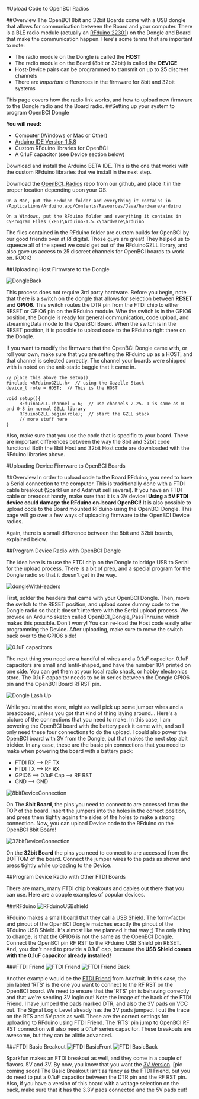 #Upload Code to OpenBCI Radios

##Overview
The OpenBCI 8bit and 32bit Boards come with a USB dongle that allows for communication between the Board and your computer. There is a BLE radio module (actually an [RFduino 22301](http://www.rfduino.com/product/rfd22301-rfduino-ble-smt/index.html)) on the Dongle and Board that make the communication happen. Here's some terms that are important to note:

* The radio module on the Dongle is called the **HOST**
* The radio module on the Board (8bit or 32bit) is called the **DEVICE**
* Host-Device pairs can be programmed to transmit on up to **25** discreet channels
* There are *important* differences in the firmware for 8bit and 32bit systems

This page covers how the radio link works, and how to upload new firmware to the Dongle radio and the Board radio.
##Setting up your system to program OpenBCI Dongle

**You will need:**

* Computer (Windows or Mac or Other)
* [Arduino IDE Version 1.5.8](http://www.arduino.cc/en/Main/OldSoftwareReleases#1.5.x)
* Custom RFduino libraries for OpenBCI
* A 0.1uF capacitor (see Device section below)

Download and install the Arduino BETA IDE. This is the one that works with the custom RFduino libraries that we install in the next step.


Download the [OpenBCI_Radios](https://github.com/OpenBCI/OpenBCI_Radios) repo from our github, and place it in the proper location depending upon your OS.

	On a Mac, put the RFduino folder and everything it contains in
	/Applications/Arduino.app/Contents/Resources/Java/hardware/arduino

	On a Windows, put the RFduino folder and everything it contains in
	C\Program Files (x86)\Arduino-1.5.x\hardware\arduino

The files contained in the RFduino folder are custom builds for OpenBCI by our good friends over at RFdigital. Those guys are great! They helped us to squeeze all of the speed we could get out of the RFduinoGZLL library, and also gave us access to 25 discreet channels for OpenBCI boards to work on. ROCK!

##Uploading Host Firmware to the Dongle

![DongleBack](../assets/images/dongleBack.jpg)

This process does not require 3rd party hardware. Before you begin, note that there is a switch on the dongle that allows for selection between **RESET** and **GPIO6**. This switch routes the DTR pin from the FTDI chip to either RESET or GPIO6 pin on the RFduino module. Whe the switch is in the GPIO6 position, the Dongle is ready for general communication, code upload, and streamingData mode to the OpenBCI Board. When the switch is in the RESET position, it is possible to upload code to the RFduino right there on the Dongle.

If you want to modify the firmware that the OpenBCI Dongle came with, or roll your own, make sure that you are setting the RFduino up as a HOST, and that channel is selected correctly. The channel your boards were shipped with is noted on the anit-static baggie that it came in.


	// place this above the setup()
	#include <RFduinoGZLL.h>  // using the Gazelle Stack
	device_t role = HOST;  // This is the HOST

	void setup(){
		 RFduinoGZLL.channel = 6;  // use channels 2-25. 1 is same as 0 and 0-8 in normal GZLL library
		 RFduinoGZLL.begin(role);  // start the GZLL stack
		 // more stuff here
	}


Also, make sure that you use the code that is specific to your board. There are important differences between the way the 8bit and 32bit code functions! Both the 8bit Host and 32bit Host code are downloaded with the RFduino libraries above.


#Uploading Device Firmware to OpenBCI Boards

##Overview
In order to upload code to the Board RFduino, you need to have a Serial connection to the computer. This is traditionally done with a FTDI cable breakout (SparkFun and Adafruit sell several). If you have an FTDI cable or breadout handy, make sure that it is a 3V device! **Using a 5V FTDI device could damage the RFduino on-board OpenBCI!** It is also possible to upload code to the Board mounted RFduino using the OpenBCI Dongle. This page will go over a few ways of uploading firmware to the OpenBCI Device radios.

Again, there is a small difference between the 8bit and 32bit boards, explained below.

##Program Device Radio with OpenBCI Dongle

The idea here is to use the FTDI chip on the Dongle to bridge USB to Serial for the upload process. There is a bit of prep, and a special program for the Dongle radio so that it doesn't get in the way.

![dongleWithHeaders](../assets/images/dongleHeaders.jpg)

First, solder the headers that came with your OpenBCI Dongle. Then, move the switch to the RESET position, and upload some dummy code to the Dongle radio so that it doesn't interfere with the Serial upload process. We provide an Arduino sketch called OpenBCI_Dongle_PassThru.ino which makes this possible. Don't worry! You can re-load the Host code easily after programming the Device. After uploading, make sure to move the switch back over to the GPIO6 side!

![0.1uF capacitors](../assets/images/caps.jpg)

The next thing you need are a handful of wires and a 0.1uF capacitor. 0.1uF capacitors are small and lentil-shaped, and have the number 104 printed on one side. You can get them at your local radio shack, or hobby electronics store. The 0.1uF capacitor needs to be in series between the Dongle GPIO6 pin and the OpenBCI Board RFRST pin.

![Dongle Lash Up](../assets/images/DonglePassThruLashup.jpg)

While you're at the store, might as well pick up some jumper wires and a breadboard, unless you got that kind of thing laying around... Here's a picture of the connections that you need to make. In this case, I am powering the OpenBCI board with the battery pack it came with, and so I only need these four connections to do the upload. I could also power the OpenBCI board with 3V from the Dongle, but that makes the next step abit trickier. In any case, these are the basic pin connections that you need to make when powering the board with a battery pack:

* FTDI RX	-->	RF TX
* FTDI TX	-->	RF RX
* GPIO6	-->	0.1uF Cap	-->	RF RST
* GND	-->	GND

![8bitDeviceConnection](../assets/images/8bitDeviceConnection.jpg)

On The **8bit Board**, the pins you need to connect to are accessed from the TOP of the board. Insert the jumpers into the holes in the correct position, and press them tightly agains the sides of the holes to make a strong connection. Now, you can upload Device code to the RFduino on the OpenBCI 8bit Board!

![32bitDeviceConnection](../assets/images/32bitDeviceConnection.jpg)

On the **32bit Board** the pins you need to connect to are accessed from the BOTTOM of the board. Connect the jumper wires to the pads as shown and press tightly while uploading to the Device.

##Program Device Radio with Other FTDI Boards

There are many, many FTDI chip breakouts and cables out there that you can use. Here are a couple examples of popular devices.

###RFduino
![RFduinoUSBshield](../assets/images/RFduinoUSBshield.jpg)

RFduino makes a small board that they call a [USB Shield](http://www.rfduino.com/product/rfd22121-usb-shield-for-rfduino/index.html). The form-factor and pinout of the OpenBCI Dongle matches exactly the pinout of the RFduino USB Shield. It's almost like we planned it that way ;) The only thing to change, is that the GPIO6 is not the same as the OpenBCI Dongle. Connect the OpenBCI pin RF RST to the RFduino USB Shield pin RESET. And, you don't need to provide a 0.1uF cap, because **the USB Shield comes with the 0.1uF capacitor already installed!**


###FTDI Friend
![FTDI Friend](../assets/images/FTDI_Friend.jpg)
![FTDI Friend Back](../assets/images/FTDI_FriendBack.jpg)

Another example would be the [FTDI Friend](http://www.adafruit.com/products/284) from Adafruit. In this case, the pin labled 'RTS' is the one you want to connect to the RF RST on the OpenBCI board. We need to ensure that the 'RTS' pin is behaving correctly and that we're sending 3V logic out! Note the image of the back of the FTDI Friend. I have jumped the pads marked DTR, and also the 3V pads on VCC out. The Signal Logic Level already has the 3V pads jumped. I cut the trace on the RTS and 5V pads as well. These are the correct settings for uploading to RFduino using FTDI Friend. The 'RTS' pin jump to OpenBCI RF RST connection will also need a 0.1uF series capacitor. These breakouts are awesome, but they can be alittle advanced.



###FTDI Basic Breakout
![FTDI BasicFront](../assets/images/FTDI_BASICfront.jpg)
![FTDI BasicBack](../assets/images/FTDI_BASICback.jpg)

Sparkfun makes an FTDI breakout as well, and they come in a couple of flavors. 5V and 3V. By now, you know that you want the [3V Version](https://www.sparkfun.com/products/9873). [pic coming soon] The Basic Breakout isn't as fancy as the FTDI Friend, but you do need to put a 0.1uF capacitor between the DTR pin and the RF RST pin. Also, if you have a version of this board with a voltage selection on the back, make sure that it has the 3.3V pads connected and the 5V pads cut!

